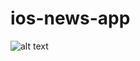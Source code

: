# ios-news-app



![alt text](https://github.com/cassiosousa/ios-news-app/blob/master/gif1.gif?raw=true)